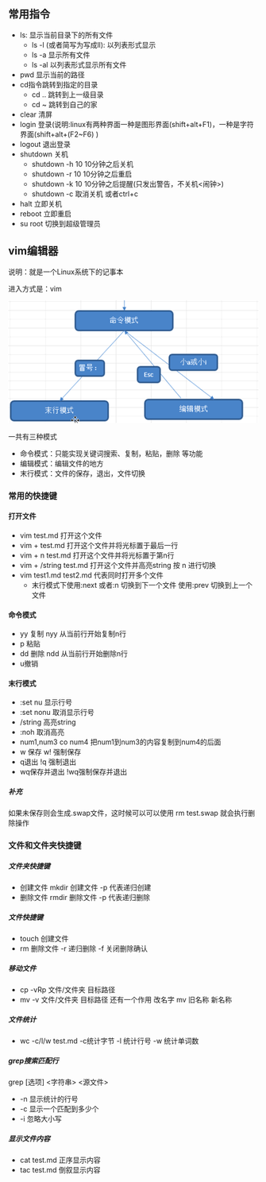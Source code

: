 ## 常用指令

* ls: 显示当前目录下的所有文件
  * ls -l (或者简写为写成ll): 以列表形式显示
  * ls -a 显示所有文件
  * ls -al 以列表形式显示所有文件
* pwd 显示当前的路径
* cd指令跳转到指定的目录 
  * cd .. 跳转到上一级目录
  * cd ~ 跳转到自己的家 
* clear 清屏
*  login 登录(说明:linux有两种界面一种是图形界面(shift+alt+F1)，一种是字符界面(shift+alt+(F2~F6) )
* logout 退出登录
* shutdown 关机
  * shutdown -h 10 10分钟之后关机
  * shutdown -r 10 10分钟之后重启
  * shutdown -k 10 10分钟之后提醒(只发出警告，不关机<闹钟>)
  * shutdown -c 取消关机 或者ctrl+c
* halt 立即关机
* reboot 立即重启
* su root 切换到超级管理员

## vim编辑器

说明：就是一个Linux系统下的记事本

进入方式是：vim

![vim编辑器模式](.\picture\vim编辑器模式.jpg)

一共有三种模式

* 命令模式：只能实现关键词搜索、复制，粘贴，删除 等功能
* 编辑模式：编辑文件的地方
* 末行模式：文件的保存，退出，文件切换

### 常用的快捷键

#### 打开文件

* vim test.md 打开这个文件
* vim + test.md 打开这个文件并将光标置于最后一行
* vim + n test.md 打开这个文件并将光标置于第n行
* vim + /string test.md 打开这个文件并高亮string 按 n 进行切换 
* vim test1.md test2.md 代表同时打开多个文件 
  * 末行模式下使用:next 或者:n 切换到下一个文件 使用:prev 切换到上一个文件

#### 命令模式

* yy 复制    nyy 从当前行开始复制n行
* p 粘贴  
* dd 删除 ndd 从当前行开始删除n行
* u撤销

#### 末行模式

* :set nu 显示行号
* :set nonu  取消显示行号
* /string 高亮string
* :noh 取消高亮
* num1,num3 co num4 把num1到num3的内容复制到num4的后面
* w 保存 w! 强制保存
* q退出 !q 强制退出
* wq保存并退出 !wq强制保存并退出

##### 补充

如果未保存则会生成.swap文件，这时候可以可以使用 rm test.swap 就会执行删除操作

### 文件和文件夹快捷键

##### 文件夹快捷键

* 创建文件 mkdir 创建文件  -p 代表递归创建
* 删除文件 rmdir 删除文件  -p 代表递归删除

##### 文件快捷键

* touch 创建文件
* rm 删除文件 -r 递归删除 -f 关闭删除确认

##### 移动文件

* cp -vRp  文件/文件夹 目标路径
* mv -v 文件/文件夹 目标路径  还有一个作用 改名字 mv 旧名称 新名称

##### 文件统计

* wc -c/l/w test.md    -c统计字节 -l 统计行号 -w 统计单词数

##### grep搜索匹配行

grep [选项] <字符串> <源文件> 

* -n 显示统计的行号
* -c 显示一个匹配到多少个
* -i 忽略大小写

##### 显示文件内容
* cat test.md 正序显示内容
* tac test.md 倒叙显示内容